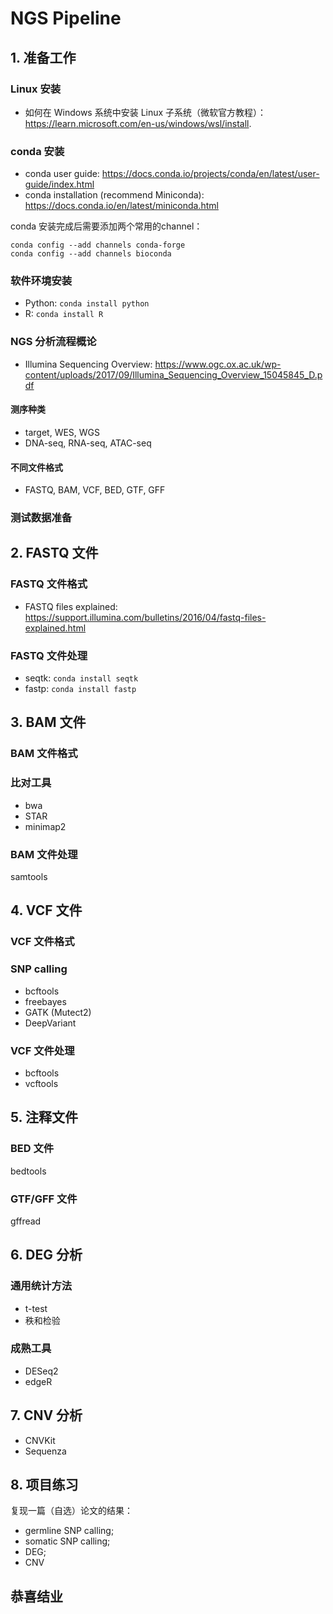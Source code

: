 # NGS Pipeline

## 1. 准备工作

### Linux 安装

- 如何在 Windows 系统中安装 Linux 子系统（微软官方教程）：https://learn.microsoft.com/en-us/windows/wsl/install.

### conda 安装

- conda user guide: https://docs.conda.io/projects/conda/en/latest/user-guide/index.html
- conda installation (recommend Miniconda): https://docs.conda.io/en/latest/miniconda.html

conda 安装完成后需要添加两个常用的channel：

```
conda config --add channels conda-forge
conda config --add channels bioconda
```

### 软件环境安装

- Python: `conda install python`
- R: `conda install R`

### NGS 分析流程概论

- Illumina Sequencing Overview: https://www.ogc.ox.ac.uk/wp-content/uploads/2017/09/Illumina_Sequencing_Overview_15045845_D.pdf

#### 测序种类

- target, WES, WGS
- DNA-seq, RNA-seq, ATAC-seq

#### 不同文件格式

- FASTQ, BAM, VCF, BED, GTF, GFF

### 测试数据准备

## 2. FASTQ 文件

### FASTQ 文件格式

- FASTQ files explained: https://support.illumina.com/bulletins/2016/04/fastq-files-explained.html

### FASTQ 文件处理

- seqtk: `conda install seqtk`
- fastp: `conda install fastp`

## 3. BAM 文件

### BAM 文件格式

### 比对工具

- bwa
- STAR
- minimap2

### BAM 文件处理

samtools

## 4. VCF 文件

### VCF 文件格式

### SNP calling

- bcftools
- freebayes
- GATK (Mutect2)
- DeepVariant

### VCF 文件处理

- bcftools
- vcftools

## 5. 注释文件

### BED 文件

bedtools

### GTF/GFF 文件

gffread

## 6. DEG 分析

### 通用统计方法

- t-test
- 秩和检验

### 成熟工具

- DESeq2
- edgeR

## 7. CNV 分析

- CNVKit
- Sequenza

## 8. 项目练习

复现一篇（自选）论文的结果：

- germline SNP calling;
- somatic SNP calling;
- DEG;
- CNV

## 恭喜结业
